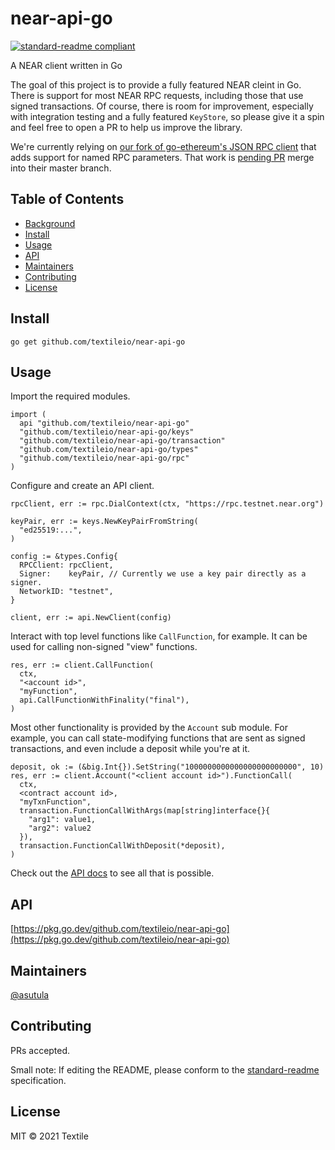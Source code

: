 # near-api-go

[![standard-readme compliant](https://img.shields.io/badge/standard--readme-OK-green.svg?style=flat-square)](https://github.com/RichardLitt/standard-readme)

A NEAR client written in Go

The goal of this project is to provide a fully featured NEAR cleint in Go. There is support for most NEAR RPC requests, including those that use signed transactions. Of course, there is room for improvement, especially with integration testing and a fully featured `KeyStore`, so please give it a spin and feel free to open a PR to help us improve the library. 

We're currently relying on [our fork of go-ethereum's JSON RPC client](https://github.com/textileio/go-ethereum) that adds support for named RPC parameters. That work is [pending PR](https://github.com/ethereum/go-ethereum/pull/22656) merge into their master branch.

## Table of Contents

- [Background](#background)
- [Install](#install)
- [Usage](#usage)
- [API](#api)
- [Maintainers](#maintainers)
- [Contributing](#contributing)
- [License](#license)

## Install

```
go get github.com/textileio/near-api-go
```

## Usage

Import the required modules.

```golang
import (
  api "github.com/textileio/near-api-go"
  "github.com/textileio/near-api-go/keys"
  "github.com/textileio/near-api-go/transaction"
  "github.com/textileio/near-api-go/types"
  "github.com/textileio/near-api-go/rpc"
)

```

Configure and create an API client.

```golang
rpcClient, err := rpc.DialContext(ctx, "https://rpc.testnet.near.org")

keyPair, err := keys.NewKeyPairFromString(
  "ed25519:...",
)

config := &types.Config{
  RPCClient: rpcClient,
  Signer:    keyPair, // Currently we use a key pair directly as a signer.
  NetworkID: "testnet",
}

client, err := api.NewClient(config)
```

Interact with top level functions like `CallFunction`, for example. It can be used for calling non-signed "view" functions.

```golang
res, err := client.CallFunction(
  ctx,
  "<account id>",
  "myFunction",
  api.CallFunctionWithFinality("final"),
)
```

Most other functionality is provided by the `Account` sub module. For example, you can call state-modifying functions that are sent as signed transactions, and even include a deposit while you're at it.

```golang
deposit, ok := (&big.Int{}).SetString("1000000000000000000000000", 10)
res, err := client.Account("<client account id>").FunctionCall(
  ctx,
  <contract account id>,
  "myTxnFunction",
  transaction.FunctionCallWithArgs(map[string]interface{}{
    "arg1": value1, 
    "arg2": value2
  }),
  transaction.FunctionCallWithDeposit(*deposit),
)
```

Check out the [API docs](https://pkg.go.dev/github.com/textileio/near-api-go) to see all that is possible.

## API

[https://pkg.go.dev/github.com/textileio/near-api-go](https://pkg.go.dev/github.com/textileio/near-api-go)

## Maintainers

[@asutula](https://github.com/asutula)

## Contributing

PRs accepted.

Small note: If editing the README, please conform to the [standard-readme](https://github.com/RichardLitt/standard-readme) specification.

## License

MIT © 2021 Textile
